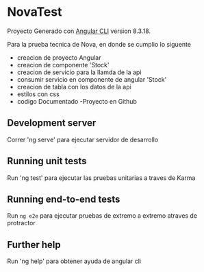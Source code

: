 # NovaTest

Proyecto Generado con [Angular CLI](https://github.com/angular/angular-cli) version 8.3.18.

Para la prueba tecnica de Nova, en donde se cumplio lo siguente

- creacion de proyecto Angular
- creacion de componente 'Stock'
- creacion de servicio para la llamda de la api
- consumir servicio en componente de angular 'Stock'
- creacion de tabla con los datos de la api
- estilos con css
- codigo Documentado
-Proyecto en Github

## Development server

Correr 'ng serve' para ejecutar servidor de desarrollo

## Running unit tests

Run 'ng test' para ejecutar las pruebas unitarias a traves de Karma

## Running end-to-end tests

Run `ng e2e` para ejecutar pruebas de extremo a extremo atraves de protractor

## Further help

Run 'ng help' para obtener ayuda de angular cli
